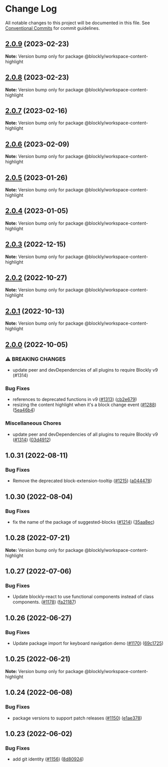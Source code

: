 # Change Log

All notable changes to this project will be documented in this file.
See [Conventional Commits](https://conventionalcommits.org) for commit guidelines.

## [2.0.9](https://github.com/google/blockly-samples/compare/@blockly/workspace-content-highlight@2.0.8...@blockly/workspace-content-highlight@2.0.9) (2023-02-23)

**Note:** Version bump only for package @blockly/workspace-content-highlight





## [2.0.8](https://github.com/google/blockly-samples/compare/@blockly/workspace-content-highlight@2.0.7...@blockly/workspace-content-highlight@2.0.8) (2023-02-23)

**Note:** Version bump only for package @blockly/workspace-content-highlight





## [2.0.7](https://github.com/google/blockly-samples/compare/@blockly/workspace-content-highlight@2.0.6...@blockly/workspace-content-highlight@2.0.7) (2023-02-16)

**Note:** Version bump only for package @blockly/workspace-content-highlight





## [2.0.6](https://github.com/google/blockly-samples/compare/@blockly/workspace-content-highlight@2.0.5...@blockly/workspace-content-highlight@2.0.6) (2023-02-09)

**Note:** Version bump only for package @blockly/workspace-content-highlight





## [2.0.5](https://github.com/google/blockly-samples/compare/@blockly/workspace-content-highlight@2.0.4...@blockly/workspace-content-highlight@2.0.5) (2023-01-26)

**Note:** Version bump only for package @blockly/workspace-content-highlight





## [2.0.4](https://github.com/google/blockly-samples/compare/@blockly/workspace-content-highlight@2.0.3...@blockly/workspace-content-highlight@2.0.4) (2023-01-05)

**Note:** Version bump only for package @blockly/workspace-content-highlight





## [2.0.3](https://github.com/google/blockly-samples/compare/@blockly/workspace-content-highlight@2.0.2...@blockly/workspace-content-highlight@2.0.3) (2022-12-15)

**Note:** Version bump only for package @blockly/workspace-content-highlight





## [2.0.2](https://github.com/google/blockly-samples/compare/@blockly/workspace-content-highlight@2.0.1...@blockly/workspace-content-highlight@2.0.2) (2022-10-27)

**Note:** Version bump only for package @blockly/workspace-content-highlight





## [2.0.1](https://github.com/google/blockly-samples/compare/@blockly/workspace-content-highlight@2.0.0...@blockly/workspace-content-highlight@2.0.1) (2022-10-13)

**Note:** Version bump only for package @blockly/workspace-content-highlight





## [2.0.0](https://github.com/google/blockly-samples/compare/@blockly/workspace-content-highlight@1.0.31...@blockly/workspace-content-highlight@2.0.0) (2022-10-05)


### ⚠ BREAKING CHANGES

* update peer and devDependencies of all plugins to require Blockly v9 (#1314)

### Bug Fixes

* references to deprecated functions in v9 ([#1313](https://github.com/google/blockly-samples/issues/1313)) ([cb2e679](https://github.com/google/blockly-samples/commit/cb2e67987e0b62a77c26adc660cc6ade1ba67954))
* resizing the content highlight when it's a block change event ([#1288](https://github.com/google/blockly-samples/issues/1288)) ([5ea46b4](https://github.com/google/blockly-samples/commit/5ea46b46f7ceeb7efdfe8817d11c397442913389))


### Miscellaneous Chores

* update peer and devDependencies of all plugins to require Blockly v9 ([#1314](https://github.com/google/blockly-samples/issues/1314)) ([03d4912](https://github.com/google/blockly-samples/commit/03d4912c42c8de0f30493037ccc28dddaea0f266))



## 1.0.31 (2022-08-11)


### Bug Fixes

* Remove the deprecated block-extension-tooltip ([#1215](https://github.com/google/blockly-samples/issues/1215)) ([a044478](https://github.com/google/blockly-samples/commit/a044478c86a73e3065bc866e427f175cbec6fc13))





## 1.0.30 (2022-08-04)


### Bug Fixes

* fix the name of the package of suggested-blocks ([#1214](https://github.com/google/blockly-samples/issues/1214)) ([35aa8ec](https://github.com/google/blockly-samples/commit/35aa8ec73a60a4eb5b1e80cb2fc71dcd83d05e27))





## 1.0.28 (2022-07-21)

**Note:** Version bump only for package @blockly/workspace-content-highlight





## 1.0.27 (2022-07-06)


### Bug Fixes

* Update blockly-react to use functional components instead of class components. ([#1178](https://github.com/google/blockly-samples/issues/1178)) ([fa21187](https://github.com/google/blockly-samples/commit/fa21187cdbe4ec3a5c69f185540dd68a98eb69d7))





## 1.0.26 (2022-06-27)


### Bug Fixes

* Update package import for keyboard navigation demo ([#1170](https://github.com/google/blockly-samples/issues/1170)) ([69c1725](https://github.com/google/blockly-samples/commit/69c1725b775279fcc397dc178935208d5f42b08c))





## 1.0.25 (2022-06-21)

**Note:** Version bump only for package @blockly/workspace-content-highlight





## 1.0.24 (2022-06-08)


### Bug Fixes

* package versions to support patch releases ([#1150](https://github.com/google/blockly-samples/issues/1150)) ([e1ae378](https://github.com/google/blockly-samples/commit/e1ae378d779531621c3d948566257d069002963f))





## 1.0.23 (2022-06-02)


### Bug Fixes

* add git identity ([#1156](https://github.com/google/blockly-samples/issues/1156)) ([8d80924](https://github.com/google/blockly-samples/commit/8d809243b277375beb2ce75d4e157b5e17f78193))

